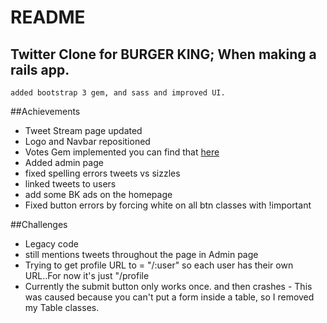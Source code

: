 # README

## Twitter Clone for BURGER KING; When making a rails app.
	added bootstrap 3 gem, and sass and improved UI.


##Achievements
* Tweet Stream page updated
* Logo and Navbar repositioned
* Votes Gem implemented you can find that [here](https://github.com/ryanto/acts_as_votable)
* Added admin page
* fixed spelling errors tweets vs sizzles
* linked tweets to users
* add some BK ads on the homepage
* Fixed button errors by forcing white on all btn classes with !important


##Challenges
* Legacy code
* still mentions tweets throughout the page in Admin page
* Trying to get profile URL to = "/:user"  so each user has their own URL..For now it's just "/profile
* Currently the submit button only works once. and then crashes - This was caused because you can't put a form inside a table, so I removed my Table classes.
